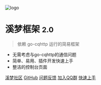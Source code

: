 <!-- _coverpage.md -->

![logo](/keiyume.png)

# 溪梦框架 <small>2.0</small>

> 依赖 go-cqhttp 运行的简易框架

- 无需考虑与go-cqhttp的通信问题
- 简单、易用、插件开发快速上手
- 整洁的控制台页面

[溪梦社区](https://keiyume.com)
[GitHub](https://github.com/funnygeeker/keiyume)
[问题反馈](https://support.qq.com/product/464061) 
[加入QQ群](https://jq.qq.com/?_wv=1027&k=aCSDHr8h)
[快速上手](/#溪梦框架)